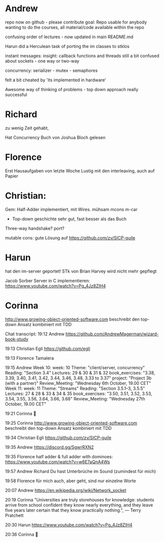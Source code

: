 # Andrew

repo now on github - please contribute
goal: Repo usable for anybody wanting to do the courses,
all material/code available within the repo

confusing order of lectures - now updated in main README.md

Harun did a Herculean task of porting the im classes
to stklos

instant messages:
insight: callback functions and threads
still a bit confused about sockets - one way or two-way

concurrency:
serializer - mutex - semaphores    

felt a bit cheated by 'its implemented in hardware'

Awesome way of thinking of problems - top down approach really successful


# Richard
zu wenig Zeit gehabt,

Hat Concurrency Buch von Joshua Bloch gelesen

# Florence
Erst Hausaufgaben von letzte Woche
Lustig mit den interleaving, auch auf Papier 


# Christian:
Gem: Half-Adder implementiert, mit Wires.
mühsam mcons m-car
- Top-down geschichte sehr gut, fast besser als das Buch

Three-way handshake?
port?

mutable cons: gute Lösung auf 
https://github.com/zv/SICP-guile

# Harun
hat den im-server geportet!
STk von Brian Harvey wird nicht mehr gepflegt

Jacob Sorber
Server in C implementieren:
https://www.youtube.com/watch?v=Pg_4Jz8ZIH4

# Corinna
http://www.growing-object-oriented-software.com beschreibt den top-down Ansatz kombiniert mit TDD



Chat transcript:
19:12
Andrew
https://github.com/AndrewMagerman/wizard-book-study

19:13
Christian Egli
https://github.com/egli

19:13
Florence
Tamalera

19:15
Andrew
Week 10:
  week: 10
  Theme: "client/server, concurrency"
  Reading: "Section 3.4"
  Lectures: 29 & 30 & 31 & 32
  book_exercises: "3.38, 3.39, 3.40, 3.41, 3.42, 3.44, 3.46, 3.48, 3.33 to 3.37"
  project: "Project 3b (with a partner)"
  Review_Meeting: "Wednesday 6th October, 19.00 CET"
Week 11:
  week: 11
  Theme: "Streams"
  Reading: "Section 3.5.1–3, 3.5.5"
  Lectures: 27 & 28 & 33 & 34 & 35
  book_exercises: "3.50, 3.51, 3.52, 3.53, 3.54, 3.55, 3.56, 3.64, 3.66, 3.68"
  Review_Meeting: "Wednesday 27th October, 19.00 CET"

19:21
Corinna
👏

19:25
Corinna
http://www.growing-object-oriented-software.com beschreibt den top-down Ansatz kombiniert mit TDD

19:34
Christian Egli
https://github.com/zv/SICP-guile

19:35
Andrew
https://discord.gg/SgwrRXN2

19:35
Florence
half adder & full adder with dominoes: https://www.youtube.com/watch?v=w6E7aQnA4Ws

19:57
Andrew
Richard Du hast Unterbrüche im Sound (zumindest für mich)

19:58
Florence
für mich auch, aber geht, sind nur einzelne Worte

20:07
Andrew
https://en.wikipedia.org/wiki/Network_socket

20:19
Corinna
"Universities are truly storehouses for knowledge: students arrive from school confident they know nearly everything, and they leave five years later certain that they know practically nothing.", ― Terry Pratchett

20:30
Harun
https://www.youtube.com/watch?v=Pg_4Jz8ZIH4

20:36
Corinna
👏